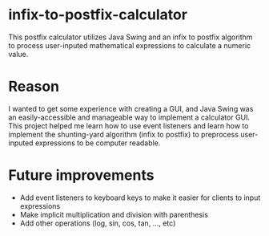 # infix-to-postfix-calculator
This postfix calculator utilizes Java Swing and an infix to postfix algorithm to process user-inputed mathematical expressions to calculate a numeric value.

# Reason
I wanted to get some experience with creating a GUI, and Java Swing was an easily-accessible and manageable way to implement a calculator GUI. This project helped me learn how to use event listeners and learn how to implement the shunting-yard algorithm (infix to postfix) to preprocess user-inputed expressions to be computer readable.

# Future improvements
- Add event listeners to keyboard keys to make it easier for clients to input expressions
- Make implicit multiplication and division with parenthesis
- Add other operations (log, sin, cos, tan, ..., etc)
